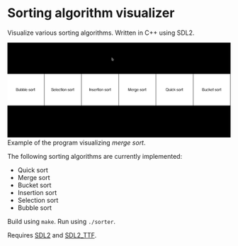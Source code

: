 # Sorting algorithm visualizer
Visualize various sorting algorithms. Written in C++ using SDL2.

![](ex.gif)
Example of the program visualizing *merge sort*.

The following sorting algorithms are currently implemented:  
- Quick sort
- Merge sort
- Bucket sort
- Insertion sort
- Selection sort
- Bubble sort

Build using `make`.
Run using `./sorter`.

Requires [SDL2](https://www.libsdl.org/) and [SDL2_TTF](https://www.libsdl.org/projects/SDL_ttf/).
